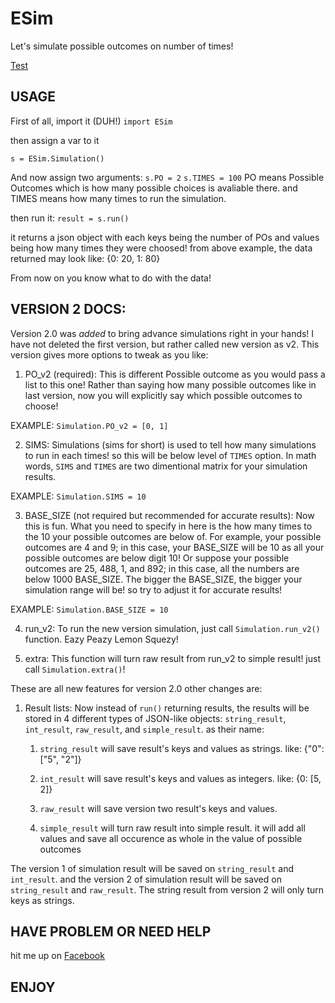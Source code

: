 # ESim
Let's simulate possible outcomes on number of times!

[Test](WebApp/index.html)

## USAGE
First of all, import it (DUH!)
`import ESim`

then assign a var to it

`s = ESim.Simulation()`

And now assign two arguments:
`s.PO = 2`
`s.TIMES = 100`
PO means Possible Outcomes which is how many possible choices is avaliable there.
and TIMES means how many times to run the simulation.

then run it:
`result = s.run()`

it returns a json object with each keys being the number of POs and values being how many times they were choosed! from above example, the data returned may look like: {0: 20, 1: 80}

From now on you know what to do with the data!

## VERSION 2 DOCS:
Version 2.0 was _added_ to bring advance simulations right in your hands! I have not deleted the first version, but rather called new version as v2. This version gives more options to tweak as you like:

1. PO_v2 (required): This is different Possible outcome as you would pass a list to this one! Rather than saying how many possible outcomes like in last version, now you will explicitly say which possible outcomes to choose!

EXAMPLE: `Simulation.PO_v2 = [0, 1]`

2. SIMS: Simulations (sims for short) is used to tell how many simulations to run in each times! so this will be below level of `TIMES` option. In math words, `SIMS` and `TIMES` are two dimentional matrix for your simulation results.

EXAMPLE: `Simulation.SIMS = 10`

3. BASE_SIZE (not required but recommended for accurate results): Now this is fun. What you need to specify in here is the how many times to the 10 your possible outcomes are below of. For example, your possible outcomes are 4 and 9; in this case, your BASE_SIZE will be 10 as all your possible outcomes are below digit 10! Or suppose your possible outcomes are 25, 488, 1, and 892; in this case, all the numbers are below 1000 BASE_SIZE. The bigger the BASE_SIZE, the bigger your simulation range will be! so try to adjust it for accurate results!

EXAMPLE: `Simulation.BASE_SIZE = 10`

4. run_v2: To run the new version simulation, just call `Simulation.run_v2()` function. Eazy Peazy Lemon Squezy!

5. extra: This function will turn raw result from run_v2 to simple result! just call `Simulation.extra()`!

These are all new features for version 2.0 other changes are:

1. Result lists: Now instead of `run()` returning results, the results will be stored in 4 different types of JSON-like objects: `string_result`, `int_result`, `raw_result`, and `simple_result`. as their name:

    1. `string_result` will save result's keys and values as strings. like: {"0": ["5", "2"]}

    2. `int_result` will save result's keys and values as integers. like: {0: [5, 2]}
    
    3. `raw_result` will save version two result's keys and values.
    
    4. `simple_result` will turn raw result into simple result. it will add all values and save all occurence as whole in the value of possible outcomes

The version 1 of simulation result will be saved on `string_result` and `int_result`. and the version 2 of simulation result will be saved on `string_result` and `raw_result`. The string result from version 2 will only turn keys as strings.

## HAVE PROBLEM OR NEED HELP

hit me up on [Facebook](https://www.facebook.com/elham.aryanpur.10)

## ENJOY
